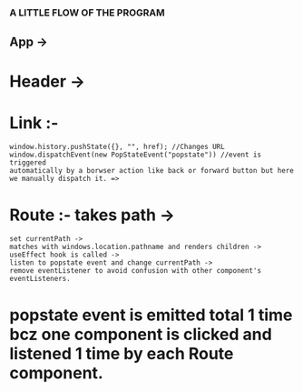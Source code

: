 ### A LITTLE FLOW OF THE PROGRAM

##  App -> 
#   Header -> 
#   Link :- 
    window.history.pushState({}, "", href); //Changes URL 
    window.dispatchEvent(new PopStateEvent("popstate")) //event is triggered
    automatically by a borwser action like back or forward button but here we manually dispatch it. =>
    
#   Route :- takes path -> 
    set currentPath -> 
    matches with windows.location.pathname and renders children -> 
    useEffect hook is called -> 
    listen to popstate event and change currentPath -> 
    remove eventListener to avoid confusion with other component's eventListeners.

#   popstate event is emitted total 1 time bcz one component is clicked and  listened 1 time by each Route component.
